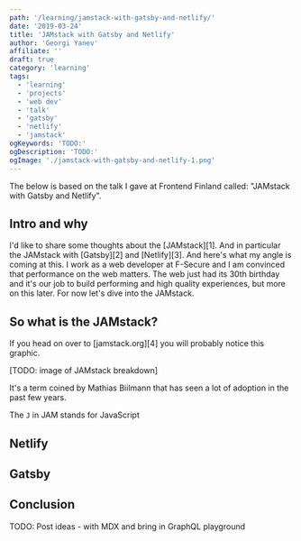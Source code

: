 ```yaml
---
path: '/learning/jamstack-with-gatsby-and-netlify/'
date: '2019-03-24'
title: 'JAMstack with Gatsby and Netlify'
author: 'Georgi Yanev'
affiliate: ''
draft: true
category: 'learning'
tags:
  - 'learning'
  - 'projects'
  - 'web dev'
  - 'talk'
  - 'gatsby'
  - 'netlify'
  - 'jamstack'
ogKeywords: 'TODO:'
ogDescription: 'TODO:'
ogImage: './jamstack-with-gatsby-and-netlify-1.png'
---
```


The below is based on the talk I gave at Frontend Finland called: "JAMstack with Gatsby and Netlify".

## Intro and why

I'd like to share some thoughts about the [JAMstack][1]. And in particular the JAMstack with [Gatsby][2] and [Netlify][3]. And here's what my angle is coming at this. I work as a web developer at F-Secure and I am convinced that performance on the web matters. The web just had its 30th birthday and it's our job to build performing and high quality experiences, but more on this later. For now let's dive into the JAMstack.

## So what is the JAMstack?

If you head on over to [jamstack.org][4] you will probably notice this graphic.

[TODO: image of JAMstack breakdown]

It's a term coined by Mathias Biilmann that has seen a lot of adoption in the past few years.

The `J` in JAM stands for JavaScript

## Netlify

## Gatsby

## Conclusion

TODO:
Post ideas - with MDX and bring in GraphQL playground

[0]: Linkslist
